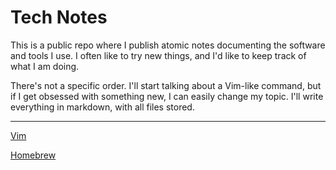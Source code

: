# Tech Notes

This is a public repo where I publish atomic notes documenting the software and tools I use. I often like to try new things, and I'd like to keep track of what I am doing.

There's not a specific order. I'll start talking about a Vim-like command, but if I get obsessed with something new, I can easily change my topic. I'll write everything in markdown, with all files stored.

---

[Vim](notes/vim.md)

[Homebrew](notes/homebrew.md)
